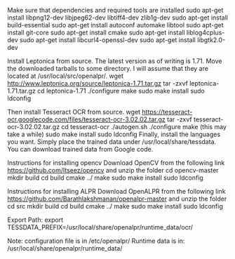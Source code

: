 Make sure that dependencies and required tools are installed
sudo apt-get install libpng12-dev libjpeg62-dev libtiff4-dev zlib1g-dev
sudo apt-get install build-essential
sudo apt-get install autoconf automake libtool
sudo apt-get install git-core
sudo apt-get install cmake
sudo apt-get install liblog4cplus-dev
sudo apt-get install libcurl4-openssl-dev 
sudo apt-get install libgtk2.0-dev



Install Leptonica from source. The latest version as of writing is 1.71. Move the
downloaded tarballs to some directory. I will assume that they are located at
/usr/local/src/openalpr/.
wget http://www.leptonica.org/source/leptonica-1.71.tar.gz
tar -zxvf leptonica-1.71.tar.gz
cd leptonica-1.71
./configure
make
sudo make install
sudo ldconfig

Then install Tesseract OCR from source.
wget https://tesseract-ocr.googlecode.com/files/tesseract-ocr-3.02.02.tar.gz
tar -zxvf tesseract-ocr-3.02.02.tar.gz
cd tesseract-ocr
./autogen.sh
./configure
make (this may take a while)
sudo make install
sudo ldconfig
Finally, install the languages you want. Simply place the trained data under
/usr/local/share/tessdata. You can download trained data from Google code.


Instructions for installing opencv
Download OpenCV from the following link https://github.com/Itseez/opencv and unzip the folder
cd opencv-master
mkdir build
cd build
cmake ../
make
sudo make install
sudo ldconfig



Instructions for installing ALPR
Download OpenALPR from the following link https://github.com/Barathlakshmanan/openalpr-master and unzip the folder
cd src
mkdir build
cd build
cmake ../
make
sudo make install
sudo ldconfig

Export Path:
export TESSDATA_PREFIX=/usr/local/share/openalpr/runtime_data/ocr/


Note:
configuration file is in /etc/openalpr/
Runtime data is in: /usr/local/share/openalpr/runtime_data/
